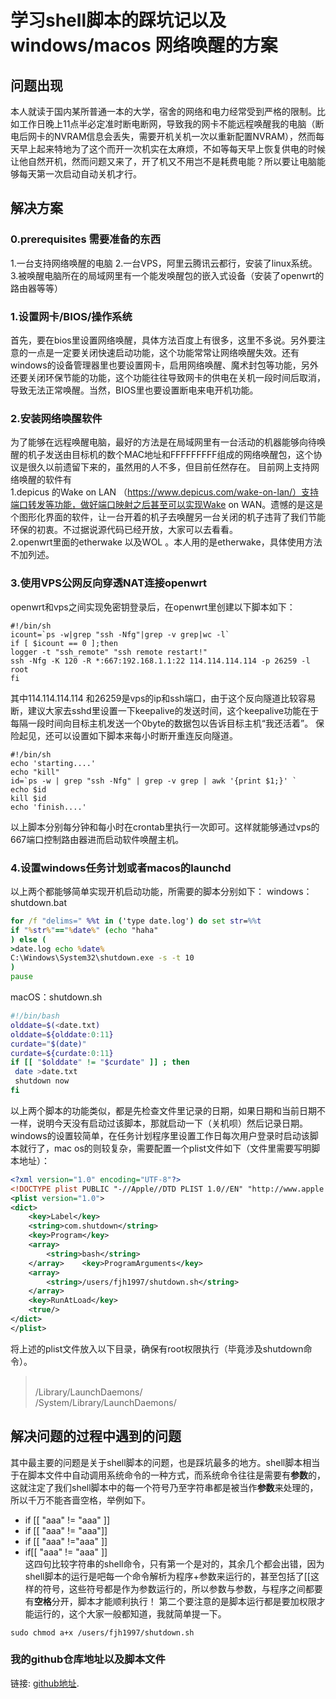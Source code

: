 # 学习shell脚本的踩坑记以及windows/macos 网络唤醒的方案

## 问题出现

本人就读于国内某所普通一本的大学，宿舍的网络和电力经常受到严格的限制。比如工作日晚上11点半必定准时断电断网，导致我的网卡不能远程唤醒我的电脑（断电后网卡的NVRAM信息会丢失，需要开机关机一次以重新配置NVRAM），然而每天早上起来特地为了这个而开一次机实在太麻烦，不如等每天早上恢复供电的时候让他自然开机，然而问题又来了，开了机又不用岂不是耗费电能？所以要让电脑能够每天第一次启动自动关机才行。
## 解决方案
### 0.prerequisites 需要准备的东西
1.一台支持网络唤醒的电脑
2.一台VPS，阿里云腾讯云都行，安装了linux系统。
3.被唤醒电脑所在的局域网里有一个能发唤醒包的嵌入式设备（安装了openwrt的路由器等等）
### 1.设置网卡/BIOS/操作系统
首先，要在bios里设置网络唤醒，具体方法百度上有很多，这里不多说。另外要注意的一点是一定要关闭快速启动功能，这个功能常常让网络唤醒失效。还有windows的设备管理器里也要设置网卡，启用网络唤醒、魔术封包等功能，另外还要关闭环保节能的功能，这个功能往往导致网卡的供电在关机一段时间后取消，导致无法正常唤醒。当然，BIOS里也要设置断电来电开机功能。

### 2.安装网络唤醒软件
为了能够在远程唤醒电脑，最好的方法是在局域网里有一台活动的机器能够向待唤醒的机子发送由目标机的数个MAC地址和FFFFFFFFF组成的网络唤醒包，这个协议是很久以前遗留下来的，虽然用的人不多，但目前任然存在。
目前网上支持网络唤醒的软件有
<br>1.depicus 的Wake on LAN （https://www.depicus.com/wake-on-lan/）支持端口转发等功能，做好端口映射之后甚至可以实现Wake on WAN。遗憾的是这是个图形化界面的软件，让一台开着的机子去唤醒另一台关闭的机子违背了我们节能环保的初衷。不过据说源代码已经开放，大家可以去看看。
<br>2.openwrt里面的etherwake 以及WOL 。本人用的是etherwake，具体使用方法不加列述。
### 3.使用VPS公网反向穿透NAT连接openwrt
openwrt和vps之间实现免密钥登录后，在openwrt里创建以下脚本如下：

```shell
#!/bin/sh
icount=`ps -w|grep "ssh -Nfg"|grep -v grep|wc -l`
if [ $icount == 0 ];then
logger -t "ssh_remote" "ssh remote restart!"
ssh -Nfg -K 120 -R *:667:192.168.1.1:22 114.114.114.114 -p 26259 -l root
fi
```

其中114.114.114.114 和26259是vps的ip和ssh端口，由于这个反向隧道比较容易断，建议大家去sshd里设置一下keepalive的发送时间，这个keepalive功能在于每隔一段时间向目标主机发送一个0byte的数据包以告诉目标主机“我还活着”。
保险起见，还可以设置如下脚本来每小时断开重连反向隧道。

```shell
#!/bin/sh
echo 'starting....'
echo "kill"
id=`ps -w | grep "ssh -Nfg" | grep -v grep | awk '{print $1;}' `
echo $id
kill $id
echo 'finish....'
```
以上脚本分别每分钟和每小时在crontab里执行一次即可。这样就能够通过vps的667端口控制路由器进而启动软件唤醒主机。



### 4.设置windows任务计划或者macos的launchd

以上两个都能够简单实现开机启动功能，所需要的脚本分别如下：
windows：shutdown.bat

```bat
for /f "delims=" %%t in ('type date.log') do set str=%%t
if "%str%"=="%date%" (echo "haha"
) else ( 
>date.log echo %date%
C:\Windows\System32\shutdown.exe -s -t 10
)
pause
```
macOS：shutdown.sh

```bash
#!/bin/bash
olddate=$(<date.txt)
olddate=${olddate:0:11}
curdate="$(date)"
curdate=${curdate:0:11}
if [[ "$olddate" != "$curdate" ]] ; then
 date >date.txt
 shutdown now
fi
```
以上两个脚本的功能类似，都是先检查文件里记录的日期，如果日期和当前日期不一样，说明今天没有启动过该脚本，那就启动一下（关机呗）然后记录日期。
windows的设置较简单，在任务计划程序里设置工作日每次用户登录时启动该脚本就行了，mac os的则较复杂，需要配置一个plist文件如下（文件里需要写明脚本地址）：

```xml
<?xml version="1.0" encoding="UTF-8"?>
<!DOCTYPE plist PUBLIC "-//Apple//DTD PLIST 1.0//EN" "http://www.apple.com/DTDs/PropertyList-1.0.dtd">
<plist version="1.0">
<dict>
	<key>Label</key>
	<string>com.shutdown</string>
	<key>Program</key>
	<array>
		<string>bash</string>
	</array>	<key>ProgramArguments</key>
	<array>
		<string>/users/fjh1997/shutdown.sh</string>
	</array>
	<key>RunAtLoad</key>
	<true/>
</dict>
</plist>
```
将上述的plist文件放入以下目录，确保有root权限执行（毕竟涉及shutdown命令）。

><br> 	/Library/LaunchDaemons/
<br>/System/Library/LaunchDaemons/


## 解决问题的过程中遇到的问题
其中最主要的问题是关于shell脚本的问题，也是踩坑最多的地方。shell脚本相当于在脚本文件中自动调用系统命令的一种方式，而系统命令往往是需要有**参数**的，这就注定了我们shell脚本中的每一个符号乃至字符串都是被当作**参数**来处理的，所以千万不能吝啬空格，举例如下。

- if [[ "aaa" != "aaa" ]]
- if [[ "aaa" != "aaa"]]
-  if [[ "aaa" !="aaa" ]]
-  if[[ "aaa" != "aaa" ]]
<br>这四句比较字符串的shell命令，只有第一个是对的，其余几个都会出错，因为shell脚本的运行是吧每一个命令解析为程序+参数来运行的，甚至包括了[[这样的符号，这些符号都是作为参数运行的，所以参数与参数，与程序之间都要有**空格**分开，脚本才能顺利执行！
第二个要注意的是脚本运行都是要加权限才能运行的，这个大家一般都知道，我就简单提一下。

```shell
sudo chmod a+x /users/fjh1997/shutdown.sh
```

### 我的github仓库地址以及脚本文件

链接: [github地址](https://github.com/fjh1997/something).
